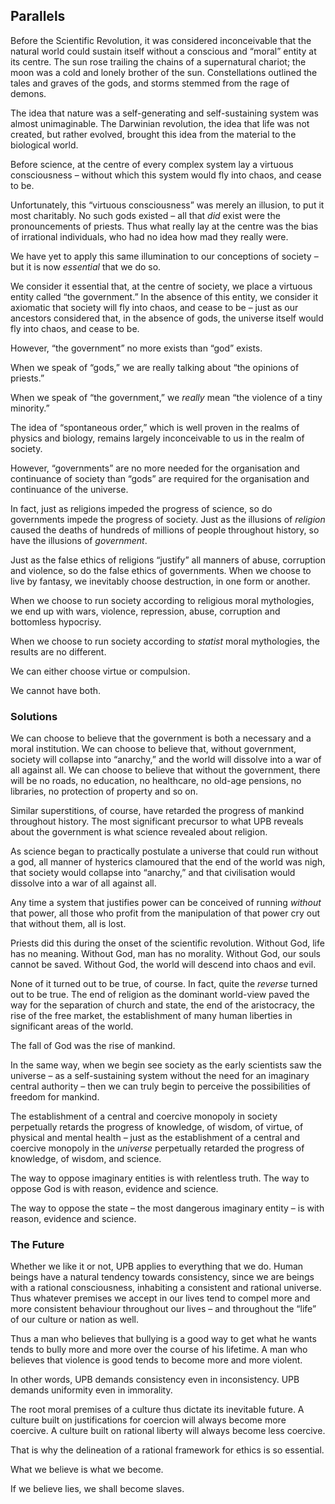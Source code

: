 ## Parallels

Before the Scientific Revolution, it was considered inconceivable that the natural world could sustain itself without a conscious and “moral” entity at its centre. The sun rose trailing the chains of a supernatural chariot; the moon was a cold and lonely brother of the sun. Constellations outlined the tales and graves of the gods, and storms stemmed from the rage of demons.

The idea that nature was a self-generating and self-sustaining system was almost unimaginable. The Darwinian revolution, the idea that life was not created, but rather evolved, brought this idea from the material to the biological world.

Before science, at the centre of every complex system lay a virtuous consciousness – without which this system would fly into chaos, and cease to be.

Unfortunately, this “virtuous consciousness” was merely an illusion, to put it most charitably. No such gods existed – all that *did* exist were the pronouncements of priests. Thus what really lay at the centre was the bias of irrational individuals, who had no idea how mad they really were.

We have yet to apply this same illumination to our conceptions of society – but it is now *essential* that we do so.

We consider it essential that, at the centre of society, we place a virtuous entity called “the government.” In the absence of this entity, we consider it axiomatic that society will fly into chaos, and cease to be – just as our ancestors considered that, in the absence of gods, the universe itself would fly into chaos, and cease to be.

However, “the government” no more exists than “god” exists.

When we speak of “gods,” we are really talking about “the opinions of priests.”

When we speak of “the government,” we *really* mean “the violence of a tiny minority.”

The idea of “spontaneous order,” which is well proven in the realms of physics and biology, remains largely inconceivable to us in the realm of society.

However, “governments” are no more needed for the organisation and continuance of society than “gods” are required for the organisation and continuance of the universe.

In fact, just as religions impeded the progress of science, so do governments impede the progress of society. Just as the illusions of *religion* caused the deaths of hundreds of millions of people throughout history, so have the illusions of *government*.

Just as the false ethics of religions “justify” all manners of abuse, corruption and violence, so do the false ethics of governments. When we choose to live by fantasy, we inevitably choose destruction, in one form or another.

When we choose to run society according to religious moral mythologies, we end up with wars, violence, repression, abuse, corruption and bottomless hypocrisy.

When we choose to run society according to *statist* moral mythologies, the results are no different.

We can either choose virtue or compulsion.

We cannot have both.

### Solutions

We can choose to believe that the government is both a necessary and a moral institution. We can choose to believe that, without government, society will collapse into “anarchy,” and the world will dissolve into a war of all against all. We can choose to believe that without the government, there will be no roads, no education, no healthcare, no old-age pensions, no libraries, no protection of property and so on.

Similar superstitions, of course, have retarded the progress of mankind throughout history. The most significant precursor to what UPB reveals about the government is what science revealed about religion.

As science began to practically postulate a universe that could run without a god, all manner of hysterics clamoured that the end of the world was nigh, that society would collapse into “anarchy,” and that civilisation would dissolve into a war of all against all.

Any time a system that justifies power can be conceived of running *without* that power, all those who profit from the manipulation of that power cry out that without them, all is lost.

Priests did this during the onset of the scientific revolution. Without God, life has no meaning. Without God, man has no morality. Without God, our souls cannot be saved. Without God, the world will descend into chaos and evil.

None of it turned out to be true, of course. In fact, quite the *reverse* turned out to be true. The end of religion as the dominant world-view paved the way for the separation of church and state, the end of the aristocracy, the rise of the free market, the establishment of many human liberties in significant areas of the world.

The fall of God was the rise of mankind.

In the same way, when we begin see society as the early scientists saw the universe – as a self-sustaining system without the need for an imaginary central authority – then we can truly begin to perceive the possibilities of freedom for mankind.

The establishment of a central and coercive monopoly in society perpetually retards the progress of knowledge, of wisdom, of virtue, of physical and mental health – just as the establishment of a central and coercive monopoly in the *universe* perpetually retarded the progress of knowledge, of wisdom, and science.

The way to oppose imaginary entities is with relentless truth. The way to oppose God is with reason, evidence and science.

The way to oppose the state – the most dangerous imaginary entity – is with reason, evidence and science.

### The Future

Whether we like it or not, UPB applies to everything that we do. Human beings have a natural tendency towards consistency, since we are beings with a rational consciousness, inhabiting a consistent and rational universe. Thus whatever premises we accept in our lives tend to compel more and more consistent behaviour throughout our lives – and throughout the “life” of our culture or nation as well.

Thus a man who believes that bullying is a good way to get what he wants tends to bully more and more over the course of his lifetime. A man who believes that violence is good tends to become more and more violent.

In other words, UPB demands consistency even in inconsistency. UPB demands uniformity even in immorality.

The root moral premises of a culture thus dictate its inevitable future. A culture built on justifications for coercion will always become more coercive. A culture built on rational liberty will always become less coercive.

That is why the delineation of a rational framework for ethics is so essential.

What we believe is what we become.

If we believe lies, we shall become slaves.
